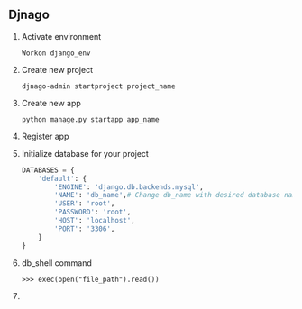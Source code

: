## Djnago

1. Activate environment

   ```shell
   Workon django_env
   ```

2. Create new project

   ```
   djnago-admin startproject project_name
   ```

3. Create new app

   ```
   python manage.py startapp app_name
   ```

4. Register app

5. Initialize database for your project

   ```python
   DATABASES = {
       'default': {
           'ENGINE': 'django.db.backends.mysql',
           'NAME': 'db_name',# Change db_name with desired database name
           'USER': 'root',
           'PASSWORD': 'root',
           'HOST': 'localhost',
           'PORT': '3306',
       }
   }
   ```

6. db_shell command

   ```
   >>> exec(open("file_path").read())
   ```

7. 






